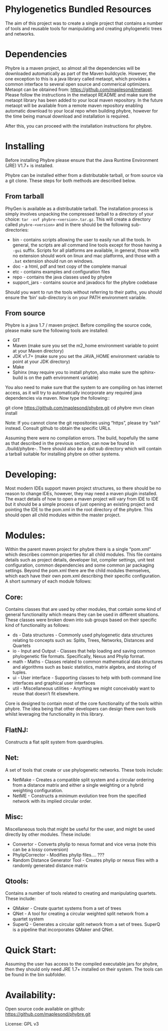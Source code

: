 Phylogenetics Bundled Resources
===============================

The aim of this project was to create a single project that contains a number of tools and reusable tools for
manipulating and creating phylogenetic trees and networks.


Dependencies
============

Phybre is a maven project, so almost all the dependencies will be downloaded automatically as part of the Maven
buildcycle.  However, the one exception to this is a java library called metaopt, which provides a common interface to
several open source and commerical optimizers.  Metaopt can be obtained from: https://github.com/maplesond/metaopt.
Please follow the instructions in the metaopt README and make sure the metaopt library has been added to your local
maven repository.  In the future metaopt will be available from a remote maven repository enabling automatic download
to your local repo when building phybre, however for the time being manual download and installation is required.

After this, you can proceed with the installation instructions for phybre.


Installing
==========

Before installing Phybre please ensure that the Java Runtime Environment (JRE) V1.7+ is installed.

Phybre can be installed either from a distributable tarball, or from source via a git clone. These steps for both
methods are described below.

From tarball
------------

PhyGen is available as a distributable tarball. The installation process is simply involves unpacking the compressed
tarball to a directory of your choice: ``tar -xvf phybre-<version>.tar.gz``. This will create a directory called
``phybre-<version>`` and in there should be the following sub-directories:

* bin - contains scripts allowing the user to easily run all the tools.  In general, the scripts are all command line tools except for those having a ``-gui`` suffix.  Scripts for all platforms are available, in general, those with no extension should work on linux and mac platforms, and those with a ``.bat`` extension should run on windows.
* doc - a html, pdf and text copy of the complete manual
* etc - contains examples and configuration files
* repo - contains the java classes used by phybre
* support_jars - contains source and javadocs for the phybre codebase

Should you want to run the tools without referring to their paths, you should ensure the ‘bin’ sub-directory is on your
PATH environment variable.

From source
-----------

Phybre is a java 1.7 / maven project. Before compiling the source code, please make sure the following tools are installed:

* GIT
* Maven (make sure you set the m2_home environment variable to point at your Maven directory)
* JDK v1.7+  (make sure you set the JAVA_HOME environment variable to point at your JDK directory)
* Make
* Sphinx   (may require you to install phyton, also make sure the sphinx-build is on the path environment variable)

You also need to make sure that the system to are compiling on has internet access, as it will try to automatically
incorporate any required java dependencies via maven. Now type the following::

  git clone https://github.com/maplesond/phybre.git
  cd phybre
  mvn clean install

Note: If you cannot clone the git repositories using “https”, please try “ssh” instead. Consult github to obtain the
specific URLs.

Assuming there were no compilation errors. The build, hopefully the same as that described in the previous section, can
now be found in ./build/phybre-<version>. There should also be a dist sub directory which will contain a tarball
suitable for installing phybre on other systems.



Developing:
===========

Most modern IDEs support maven project structures, so there should be no reason to change IDEs, however, they may need a
maven plugin installed.  The exact details of how to open a maven project will vary from IDE to IDE but it should be a
simple process of just opening an existing project and pointing the IDE to the pom.xml in the root directory of the
phybre.  This should open all child modules within the master project.


Modules:
========

Within the parent maven project for phybre there is a single “pom.xml” which describes common properties for all child
modules.  This file contains details such as project details, developer list, compiler settings, unit test configuration,
common dependencies and some common jar packaging settings. Beyond the pom.xml there are the child modules themselves,
which each have their own pom.xml describing their specific configuration.  A short summary of each module follows:


Core:
-----

Contains classes that are used by other modules, that contain some kind of general functionality which means they can be
used in different situations.  These classes were broken down into sub groups based on their specific kind of
functionality as follows:

* ds - Data structures - Commonly used phylogenetic data structures relating to concepts such as: Splits, Trees, Networks, Distances and Quartets
* io - Input and Output - Classes that help loading and saving common phylogenetic file formats.  Specifically, Nexus and Phylip format.
* math - Maths - Classes related to common mathematical data structures and algorithms such as basic statistics, matrix algebra, and storing of tuples.
* ui - User interface - Supporting classes to help with both command line interfaces and graphical user interfaces
* util - Miscellaneous utilities - Anything we might conceivably want to reuse that doesn’t fit elsewhere.

Core is designed to contain most of the core functionality of the tools within phybre.  The idea being that other
developers can design there own tools whilst leveraging the functionality in this library.


FlatNJ:
-------

Constructs a flat split system from quardruples.



Net:
----

A set of tools that create or use phylogenetic networks.  These tools include:

* NetMake - Creates a compatible split system and a circular ordering from a distance matrix and either a single weighting or a hybrid weighting configuration.
* NetME - Constructs a minimum evolution tree from the specified network with its implied circular order.


Misc:
-----

Miscellaneous tools that might be useful for the user, and might be used directly by other modules.  These include:

* Convertor - Converts phylip to nexus format and vice versa (note this can be a lossy conversion)
* PhylipCorrector - Modifies phylip files.... ???
* Random Distance Generator Tool - Creates phylip or nexus files with a randomly generated distance matrix


Qtools:
-------

Contains a number of tools related to creating and manipulating quartets.  These include:

* QMaker - Create quartet systems from a set of trees
* QNet - A tool for creating a circular weighted split network from a quartet system
* SuperQ - Generates a circular split network from a set of trees.  SuperQ is a pipeline that incorporates QMaker and QNet.



Quick Start:
============

Assuming the user has access to the compiled executable jars for phybre, then they should only need JRE 1.7+ installed
on their system.  The tools can be found in the bin subfolder.



Availability:
=============

Open source code available on github: https://github.com/maplesond/phybre.git

License: GPL v3

